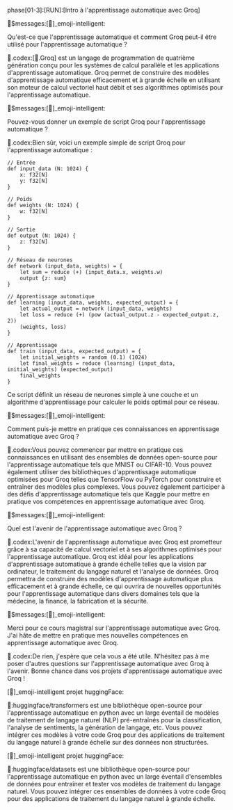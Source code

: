 phase[01-3]:[RUN]:[Intro à l'apprentissage automatique avec Groq]

💬$messages:[🤖]_emoji-intelligent:

Qu'est-ce que l'apprentissage automatique et comment Groq peut-il être utilisé pour l'apprentissage automatique ?

📔.codex:[🌴.Groq] est un langage de programmation de quatrième génération conçu pour les systèmes de calcul parallèle et les applications d'apprentissage automatique. Groq permet de construire des modèles d'apprentissage automatique efficacement et à grande échelle en utilisant son moteur de calcul vectoriel haut débit et ses algorithmes optimisés pour l'apprentissage automatique.

💬$messages:[🤖]_emoji-intelligent:

Pouvez-vous donner un exemple de script Groq pour l'apprentissage automatique ?

📔.codex:Bien sûr, voici un exemple simple de script Groq pour l'apprentissage automatique :

```
// Entrée
def input_data (N: 1024) {
    x: f32[N]
    y: f32[N]
}

// Poids
def weights (N: 1024) {
    w: f32[N]
}

// Sortie
def output (N: 1024) {
    z: f32[N]
}

// Réseau de neurones
def network (input_data, weights) = {
    let sum = reduce (+) (input_data.x, weights.w)
    output {z: sum}
}

// Apprentissage automatique
def learning (input_data, weights, expected_output) = {
    let actual_output = network (input_data, weights)
    let loss = reduce (+) (pow (actual_output.z - expected_output.z, 2))
    (weights, loss)
}

// Apprentissage
def train (input_data, expected_output) = {
    let initial_weights = random (0.1) (1024)
    let final_weights = reduce (learning) (input_data, initial_weights) (expected_output)
    final_weights
}
```

Ce script définit un réseau de neurones simple à une couche et un algorithme d'apprentissage pour calculer le poids optimal pour ce réseau.

💬$messages:[🤖]_emoji-intelligent:

Comment puis-je mettre en pratique ces connaissances en apprentissage automatique avec Groq ?

📔.codex:Vous pouvez commencer par mettre en pratique ces connaissances en utilisant des ensembles de données open-source pour l'apprentissage automatique tels que MNIST ou CIFAR-10. Vous pouvez également utiliser des bibliothèques d'apprentissage automatique optimisées pour Groq telles que TensorFlow ou PyTorch pour construire et entraîner des modèles plus complexes. Vous pouvez également participer à des défis d'apprentissage automatique tels que Kaggle pour mettre en pratique vos compétences en apprentissage automatique avec Groq.

💬$messages:[🤖]_emoji-intelligent:

Quel est l'avenir de l'apprentissage automatique avec Groq ?

📔.codex:L'avenir de l'apprentissage automatique avec Groq est prometteur grâce à sa capacité de calcul vectoriel et à ses algorithmes optimisés pour l'apprentissage automatique. Groq est idéal pour les applications d'apprentissage automatique à grande échelle telles que la vision par ordinateur, le traitement du langage naturel et l'analyse de données. Groq permettra de construire des modèles d'apprentissage automatique plus efficacement et à grande échelle, ce qui ouvrira de nouvelles opportunités pour l'apprentissage automatique dans divers domaines tels que la médecine, la finance, la fabrication et la sécurité.

💬$messages:[🤖]_emoji-intelligent:

Merci pour ce cours magistral sur l'apprentissage automatique avec Groq. J'ai hâte de mettre en pratique mes nouvelles compétences en apprentissage automatique avec Groq.

📔.codex:De rien, j'espère que cela vous a été utile. N'hésitez pas à me poser d'autres questions sur l'apprentissage automatique avec Groq à l'avenir. Bonne chance dans vos projets d'apprentissage automatique avec Groq ! 

[🤖]_emoji-intelligent projet huggingFace:

🤖:huggingface/transformers est une bibliothèque open-source pour l'apprentissage automatique en python avec un large éventail de modèles de traitement de langage naturel (NLP) pré-entraînés pour la classification, l'analyse de sentiments, la génération de langage, etc. Vous pouvez intégrer ces modèles à votre code Groq pour des applications de traitement du langage naturel à grande échelle sur des données non structurées.

[🤖]_emoji-intelligent projet huggingFace:

🤖:huggingface/datasets est une bibliothèque open-source pour l'apprentissage automatique en python avec un large éventail d'ensembles de données pour entraîner et tester vos modèles de traitement du langage naturel. Vous pouvez intégrer ces ensembles de données à votre code Groq pour des applications de traitement du langage naturel à grande échelle.